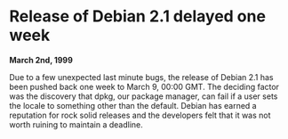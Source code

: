 
Release of Debian 2.1 delayed one week
======================================


**March 2nd, 1999**


Due to a few unexpected last minute bugs, the release of Debian 2.1 has
been pushed back one week to March 9, 00:00 GMT. The deciding factor was the
discovery that dpkg, our package manager, can fail if a user sets
the locale to something other than the default.
Debian has earned a reputation for rock solid releases and the developers
felt that it was not worth ruining to maintain a deadline.





